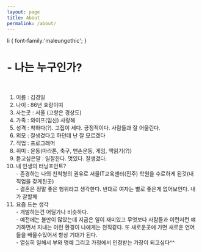 ```yaml
---
layout: page
title: About
permalink: /about/
--- 
```

li {
	font-family:'maleungothic';
}
<amp-img width="600" height="300" layout="responsive" src="https://mandoo1027.github.io/assets/images/marry.jpg"></amp-img>

 <h1>- 나는 누구인가?</h1>
 <br>
 <ol>
  <li>이름 : 김경일</li>
  <li>나이 : 86년 호랑이띠</li> 
  <li>사는곳 : 서울  (고향은 경상도)  </li>
  <li>가족 : 와이프(임신) 사랑해    </li> 
  <li>성격 : 착하다(?). 고집이 세다. 긍정적이다. 사람들과 잘 어울린다.     </li>
  <li>외모 : 잘생겼다고 하던데 난 잘 모르겠다    </li>
  <li>직업 : 프로그래머    </li>
  <li>취미 : 운동(마라톤, 축구, 맨손운동, 게임, 책읽기(?))    </li>
  <li >듣고싶은말 : 일잘한다. 멋있다. 잘생겼다.     </li>
  <li>내 인생의 터닝포인트? </li>
     - 존경하는 나의 친척형의 권유로 서울IT교육센터(진주) 학원을 수료하게 된것(내 직업을 갖게된곳)<br>
     - 결혼은 정말 좋은 행위라고 생각한다. 반대로 여자는 별로 좋은게 없어보인다. 내가 잘할께
   <li>요즘 드는 생각  </li>
     - 개발하는건 어딜가나 비슷하다.<br>
     - 예전에는 불만이 많았는데 지금은 일이 재미있고 무엇보다 사람들과 이런저런 얘기하면서 지내는 이런 환경이 나에게는 천직같다.
      또 새로운곳에 가면 새로운 언어들을 배울수있어서 항상 기대가 된다. <br>
     - 열심히 일해서 부와 명예 그리고 가정에서 인정받는 가장이 되고싶다^^<br>
</ol> 
